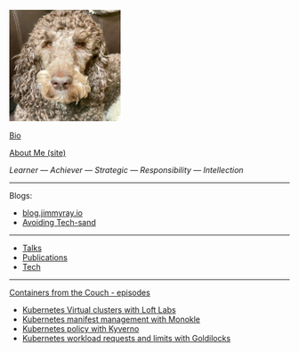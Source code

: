 <!--### Hi there 👋


**jimmyraywv/jimmyraywv** is a ✨ _special_ ✨ repository because its `README.md` (this file) appears on your GitHub profile.

Here are some ideas to get you started:

- 🔭 I’m currently working on ...
- 🌱 I’m currently learning ...
- 👯 I’m looking to collaborate on ...
- 🤔 I’m looking for help with ...
- 💬 Ask me about ...
- 📫 How to reach me: ...
- 😄 Pronouns: ...
- ⚡ Fun fact: ...
-->

<!--<table style="border: 0px solid navy;"><tr><td><img src="/img/monk-lion.jpg" width="200">
  </td><td>
  <ul>
  <li><a href="/BIO.md" target="_blank">Bio</a></li>
  <li><a href="https://jimmyray.org/" target="_blank">About Me (site)</a></li></li>
</ul></td></tr></table>-->

<img src="/img/monk-lion.jpg" width="200"><br/>

[Bio](/BIO.md)

[About Me (site)](https://jimmyray.org/)

_Learner — Achiever — Strategic — Responsibility — Intellection_

---

Blogs:
- [blog.jimmyray.io](https://blog.jimmyray.io)
- [Avoiding Tech-sand](http://www.techsand.com/)
---
- [Talks](/TALKS.md)
- [Publications](/PUBS.md)
- [Tech](/TECH.md)
---
[Containers from the Couch - episodes](https://www.youtube.com/c/ContainersfromtheCouch/videos)
- [Kubernetes Virtual clusters with Loft Labs](https://www.youtube.com/watch?v=a8fIyUd9438)
- [Kubernetes manifest management with Monokle](https://www.youtube.com/watch?v=lsMTOVJJ84o)
- [Kubernetes policy with Kyverno](https://www.youtube.com/watch?v=dHhgfyH5KRs)
- [Kubernetes workload requests and limits with Goldilocks](https://www.youtube.com/watch?v=DfmQWYiwFDk)





